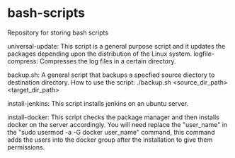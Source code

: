 # bash-scripts
Repository for storing bash scripts


universal-update:  This script is a general purpose script and it updates the packages depending upon the distribution of the Linux system.
logfile-compress: Compresses the log files in a certain directory. 

backup.sh:  A general script that backups a specfied source diectory to destination directory.
            How to use the script: ./backup.sh <source_dir_path> <target_dir_path>

install-jenkins: This script installs jenkins on an ubuntu server.

install-docker: This script checks the package manager and then installs docker on the server accordingly.
                You will need replace the "user_name" in the "sudo usermod -a -G docker user_name" command,
                this command adds the users into the docker group after the installation to give them permissions.